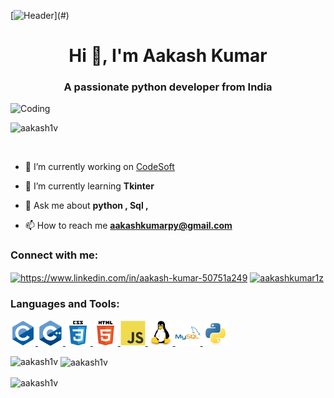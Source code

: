 [![Header]([https://raw.githubusercontent.com/leviarista/leviarista/master/gh-profile-header.gif "Header](https://media.istockphoto.com/id/1502289545/vector/technology-of-software-development-web-design-programming-concept-program-code-on-screen.jpg?s=1024x1024&w=is&k=20&c=myEIdF8JJ3M-T5KJZacnxNI7niMOedyI50VW3K74GA8=")](#)

<h1 align="center">Hi 👋, I'm Aakash Kumar</h1>
<h3 align="center">A passionate python developer from India</h3>
<img aligin="right" alt="Coding" width="400" src="https://wpvip.edutopia.org/wp-content/uploads/2022/10/davis-coding-for-parents-2-01.jpg?w=1300&quality=85">

<p align="left"> <img src="https://komarev.com/ghpvc/?username=aakash1v&label=Profile%20views&color=0e75b6&style=flat" alt="aakash1v" /> </p>

<p align="left"> <a href="https://twitter.com/" target="blank"><img src="https://img.shields.io/twitter/follow/?logo=twitter&style=for-the-badge" alt="" /></a> </p>

- 🔭 I’m currently working on [CodeSoft](https://github.com/aakash1v/CodeSoft.git)

- 🌱 I’m currently learning **Tkinter**

- 💬 Ask me about **python , Sql ,**

- 📫 How to reach me **aakashkumarpy@gmail.com**

<h3 align="left">Connect with me:</h3>
<p align="left">
<a href="https://linkedin.com/in/https://www.linkedin.com/in/aakash-kumar-50751a249" target="blank"><img align="center" src="https://raw.githubusercontent.com/rahuldkjain/github-profile-readme-generator/master/src/images/icons/Social/linked-in-alt.svg" alt="https://www.linkedin.com/in/aakash-kumar-50751a249" height="30" width="40" /></a>
<a href="https://instagram.com/aakashkumar1z" target="blank"><img align="center" src="https://raw.githubusercontent.com/rahuldkjain/github-profile-readme-generator/master/src/images/icons/Social/instagram.svg" alt="aakashkumar1z" height="30" width="40" /></a>
</p>

<h3 align="left">Languages and Tools:</h3>
<p align="left"> <a href="https://www.cprogramming.com/" target="_blank" rel="noreferrer"> <img src="https://raw.githubusercontent.com/devicons/devicon/master/icons/c/c-original.svg" alt="c" width="40" height="40"/> </a> <a href="https://www.w3schools.com/cpp/" target="_blank" rel="noreferrer"> <img src="https://raw.githubusercontent.com/devicons/devicon/master/icons/cplusplus/cplusplus-original.svg" alt="cplusplus" width="40" height="40"/> </a> <a href="https://www.w3schools.com/css/" target="_blank" rel="noreferrer"> <img src="https://raw.githubusercontent.com/devicons/devicon/master/icons/css3/css3-original-wordmark.svg" alt="css3" width="40" height="40"/> </a> <a href="https://www.w3.org/html/" target="_blank" rel="noreferrer"> <img src="https://raw.githubusercontent.com/devicons/devicon/master/icons/html5/html5-original-wordmark.svg" alt="html5" width="40" height="40"/> </a> <a href="https://developer.mozilla.org/en-US/docs/Web/JavaScript" target="_blank" rel="noreferrer"> <img src="https://raw.githubusercontent.com/devicons/devicon/master/icons/javascript/javascript-original.svg" alt="javascript" width="40" height="40"/> </a> <a href="https://www.linux.org/" target="_blank" rel="noreferrer"> <img src="https://raw.githubusercontent.com/devicons/devicon/master/icons/linux/linux-original.svg" alt="linux" width="40" height="40"/> </a> <a href="https://www.mysql.com/" target="_blank" rel="noreferrer"> <img src="https://raw.githubusercontent.com/devicons/devicon/master/icons/mysql/mysql-original-wordmark.svg" alt="mysql" width="40" height="40"/> </a> <a href="https://www.python.org" target="_blank" rel="noreferrer"> <img src="https://raw.githubusercontent.com/devicons/devicon/master/icons/python/python-original.svg" alt="python" width="40" height="40"/> </a> </p>

<p><img align="left" src="https://github-readme-stats.vercel.app/api/top-langs?username=aakash1v&show_icons=true&locale=en&layout=compact" alt="aakash1v" /></p>

<p>&nbsp;<img align="center" src="https://github-readme-stats.vercel.app/api?username=aakash1v&show_icons=true&locale=en" alt="aakash1v" /></p>

<p><img align="center" src="https://github-readme-streak-stats.herokuapp.com/?user=aakash1v&" alt="aakash1v" /></p>
